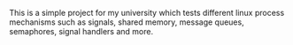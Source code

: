 This is a simple project for my university which tests different linux process mechanisms such as signals, shared memory, message queues, semaphores, signal handlers and more.
